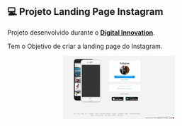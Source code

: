 ## 💻 Projeto Landing Page Instagram

Projeto desenvolvido durante o **[Digital Innovation](https://digitalinnovation.one/)**.

<p>Tem o Objetivo de criar a landing page do Instagram.</p>

<p align="center">
  <img alt="Landing" src="Landing.png" width="50%">
</p>

